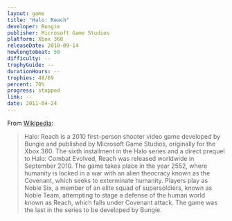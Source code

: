 ```yaml
---
layout: game
title: "Halo: Reach"
developer: Bungie
publisher: Microsoft Game Studios
platform: Xbox 360
releaseDate: 2010-09-14
howlongtobeat: 50
difficulty: --
trophyGuide: --
durationHours: --
trophies: 48/69
percent: 70%
progress: stopped
link: --
date: 2011-04-24
---
```


From [Wikipedia](https://en.wikipedia.org/wiki/Halo:_Reach):

> Halo: Reach is a 2010 first-person shooter video game developed by Bungie and published by Microsoft Game Studios, originally for the Xbox 360. The sixth installment in the Halo series and a direct prequel to Halo: Combat Evolved, Reach was released worldwide in September 2010. The game takes place in the year 2552, where humanity is locked in a war with an alien theocracy known as the Covenant, which seeks to exterminate humanity. Players play as Noble Six, a member of an elite squad of supersoldiers, known as Noble Team, attempting to stage a defense of the human world known as Reach, which falls under Covenant attack. The game was the last in the series to be developed by Bungie.

